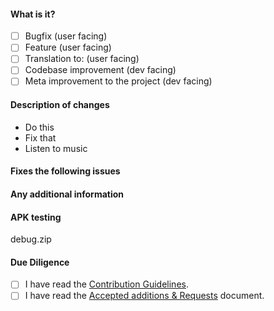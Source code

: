 <!-- Please fill out all this information. -->

#### What is it?
- [ ] Bugfix (user facing)
- [ ] Feature (user facing)
- [ ] Translation to: <!-- Include the language here. Note if this translation is for a regional dialect. --> (user facing)
- [ ] Codebase improvement (dev facing)
- [ ] Meta improvement to the project (dev facing)

#### Description of changes
<!-- Bullet points or free-form text -->
- Do this
- Fix that
- Listen to music

#### Fixes the following issues
<!-- Also add any other links relevant to your change. -->

#### Any additional information
<!-- Also add any information relevant to this PR. -->

#### APK testing
<!-- Please create a debug APK for your changes, if possible. -->
debug.zip

#### Due Diligence
- [ ] I have read the [Contribution Guidelines](https://github.com/OxygenCobalt/Auxio/blob/dev/.github/CONTRIBUTING.md).
- [ ] I have read the [Accepted additions & Requests](https://github.com/OxygenCobalt/Auxio/blob/dev/info/ADDITIONS.md) document.
